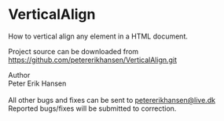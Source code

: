 # VerticalAlign
How to vertical align any element in a HTML document.

Project source can be downloaded from<br>
https://github.com/petererikhansen/VerticalAlign.git

Author<br>
Peter Erik Hansen<br><br>
All other bugs and fixes can be sent to petererikhansen@live.dk<br>
Reported bugs/fixes will be submitted to correction.
